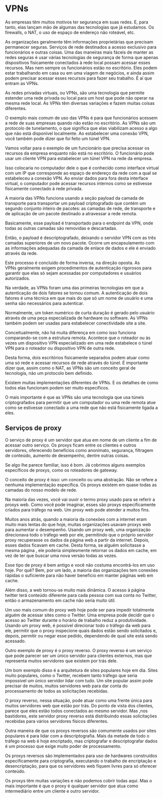 # VPNs

As empresas têm muitos motivos ter segurança em suas redes. E, para tanto, elas lançam mão de algumas das tecnologias que já estudamos. Os firewalls, o NAT, o uso de espaço de endereço não roteável, etc.

As organizações geralmente têm informações proprietárias que precisam permanecer seguras. Serviços de rede destinados a acesso exclusivo para funcionários e outras coisas. Uma das maneiras mais fáceis de manter as redes seguras é usar várias tecnologias de segurança de forma que apenas dispositivos fisicamente conectados à rede local possam acessar esses recursos. Mas nem sempre os funcionários estão no escritório. Eles podem estar trabalhando em casa ou em uma viagem de negócios, e ainda assim podem precisar acessar esses recursos para fazer seu trabalho. É aí que entram as VPNs.

As redes privadas virtuais, ou VPNs, são uma tecnologia que permite estender uma rede privada ou local para um host que pode não operar na mesma rede local. As VPNs têm diversas variações e fazem muitas coisas diferentes.

O exemplo mais comum de uso das VPNs é para que funcionários acessem a rede de suas empresas quando não estão no escritório. As VPNs são um protocolo de tunelamento, o que significa que elas viabilizam acesso a algo que não está disponível localmente. Ao estabelecer uma conexão VPN, você também pode dizer que foi feito um túnel VPN.

Vamos voltar para o exemplo de um funcionário que precisa acessar os recursos da empresa enquanto não está no escritório. O funcionário pode usar um cliente VPN para estabelecer um túnel VPN na rede da empresa.

Isso colocaria no computador dele o que é conhecido como interface virtual com um IP que corresponde ao espaço de endereço da rede com a qual se estabeleceu a conexão VPN. Ao enviar dados para fora desta interface virtual, o computador pode acessar recursos internos como se estivesse fisicamente conectado à rede privada.

A maioria das VPNs funciona usando a seção payload da camada de transporte para transportar um payload criptografado que contém um segundo conjunto inteiro de pacotes: as camadas de rede, de transporte e de aplicação de um pacote destinado a atravessar a rede remota.

Basicamente, esse payload é transportado para o endpoint da VPN, onde todas as outras camadas são removidas e descartadas.

Então, o payload é descriptografado, deixando o servidor VPN com as três camadas superiores de um novo pacote. Ocorre um encapsulamento com as informações adequadas da camada de enlace de dados e ele é enviado através da rede.

Este processo é concluído de forma inversa, na direção oposta. As VPNs geralmente exigem procedimentos de autenticação rigorosos para garantir que elas só sejam acessadas por computadores e usuários autorizados.

Na verdade, as VPNs foram uma das primeiras tecnologias em que a autenticação de dois fatores se tornou comum. A autenticação de dois fatores é uma técnica em que mais do que só um nome de usuário e uma senha são necessários para autenticar.

Normalmente, um token numérico de curta duração é gerado pelo usuário através de uma peça especializada de hardware ou software. As VPNs também podem ser usadas para estabelecer conectividade site a site.

Conceitualmente, não há muita diferença em como isso funciona comparando-se com a estrutura remota. Acontece que o roteador ou às vezes um dispositivo VPN especializado em uma rede estabelece o túnel VPN para o roteador ou dispositivo VPN de outra rede.

Desta forma, dois escritórios fisicamente separados podem atuar como uma só rede e acessar recursos de rede através do túnel. É importante dizer que, assim como o NAT, as VPNs são um conceito geral de tecnologia, não um protocolo bem definido.

Existem muitas implementações diferentes de VPNs. E os detalhes de como todos elas funcionam podem ser muito específicos.

O mais importante é que as VPNs são uma tecnologia que usa túneis criptografados para permitir que um computador ou uma rede remota atue como se estivesse conectado a uma rede que não está fisicamente ligada a eles.

## Serviços de proxy

O serviço de proxy é um servidor que atua em nome de um cliente a fim de acessar outro serviço. Os proxys ficam entre os clientes e outros servidores, oferecendo benefícios como anonimato, segurança, filtragem de conteúdo, aumento de desempenho, dentre outras coisas.

Se algo lhe parece familiar, isso é bom. Já cobrimos alguns exemplos específicos de proxys, como os roteadores de gateway.

O conceito de proxy é isso: um conceito ou uma abstração. Não se refere a nenhuma implementação específica. Os proxys existem em quase todas as camadas do nosso modelo de rede.

Na maioria das vezes, você vai ouvir o termo proxy usado para se referir a proxys web. Como você pode imaginar, esses são proxys especificamente criados para tráfego na web. Um proxy web pode atender a muitos fins.

Muitos anos atrás, quando a maioria da conexões com a internet eram muito mais lentas do que hoje, muitas organizações usavam proxys web para aumentar o desempenho. Usando um proxy web, uma organização direcionava todo o tráfego web por ele, permitindo que o próprio servidor proxy recuperasse os dados da página web a partir da internet. Depois, esses dados ficavam em cache. Desta forma, se alguém solicitasse a mesma página , ele poderia simplesmente retornar os dados em cache, em vez de ter que buscar uma nova versão todas as vezes.

Esse tipo de proxy é bem antigo e você não costuma encontrá-los em uso hoje. Por quê? Bem, por um lado, a maioria das organizações tem conexões rápidas o suficiente para não haver benefício em manter páginas web em cache.

Além disso, a web tornou-se muito mais dinâmica. O acesso à página twitter terá conteúdo diferente para cada pessoa com sua conta no Twitter, então o armazenamento em cache não seria muito útil.

Um uso mais comum do proxy web hoje pode ser para impedir totalmente alguém de acessar sites como o Twitter. Uma empresa pode decidir que o acesso ao Twitter durante o horário de trabalho reduz a produtividade. Usando um proxy web, é possível direcionar todo o tráfego da web para ele, permitir que o proxy inspecione quais dados estão sendo solicitados e, depois, permitir ou negar esse pedido, dependendo de qual site está sendo acessado.

Outro exemplo de proxy é o proxy reverso. O proxy reverso é um serviço que pode parecer ser um único servidor para clientes externos, mas que representa muitos servidores que existem por trás dele.

Um bom exemplo disso é a arquitetura de sites populares hoje em dia. Sites muito populares, como o Twitter, recebem tanto tráfego que seria impossível um único servidor lidar com tudo. Um site popular assim pode precisar de muitos, muitos servidores web para dar conta do processamento de todos as solicitações recebidas.

O proxy reverso, nessa situação, pode atuar como uma frente única para muitos servidores web que estão por trás. Do ponto de vista dos clientes, parece que eles estão todos conectados ao mesmo servidor. Mas ,nos bastidores, este servidor proxy reverso está distribuindo essas solicitações recebidas para vários servidores físicos diferentes.

Outra maneira de que os proxys reversos são comumente usados por sites populares é para lidar com a descriptografia. Mais da metade de todo o tráfego na web é hoje encriptado, mas criptografar e descriptografar dados é um processo que exige muito poder de processamento.

Os proxys reversos são implementados para uso de hardwares construídos especificamente para criptografia, executando o trabalho de encriptação e desencriptação, para que os servidores web fiquem livres para só oferecer conteúdo.

Os proxys têm muitas variações e não podemos cobrir todas aqui. Mas o mais importante é que o proxy é qualquer servidor que atua como intermediário entre um cliente e outro servidor.
